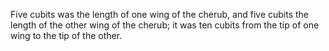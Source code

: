 Five cubits was the length of one wing of the cherub, and five cubits the length of the other wing of the cherub; it was ten cubits from the tip of one wing to the tip of the other.
